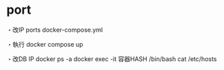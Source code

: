 # port

  ・改IP ports
  docker-compose.yml

  ・執行
  docker compose up

  ・改DB IP
  docker ps -a
  docker exec -it 容器HASH /bin/bash
  cat /etc/hosts
